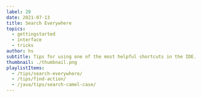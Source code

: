 ```yaml
---
label: 20
date: 2021-07-13
title: Search Everywhere
topics:
  - gettingstarted
  - interface
  - tricks
author: hs
subtitle: Tips for using one of the most helpful shortcuts in the IDE.
thumbnail: ./thumbnail.png
playlistItems:
  - /tips/search-everywhere/
  - /tips/find-action/
  - /java/tips/search-camel-case/
---
```

